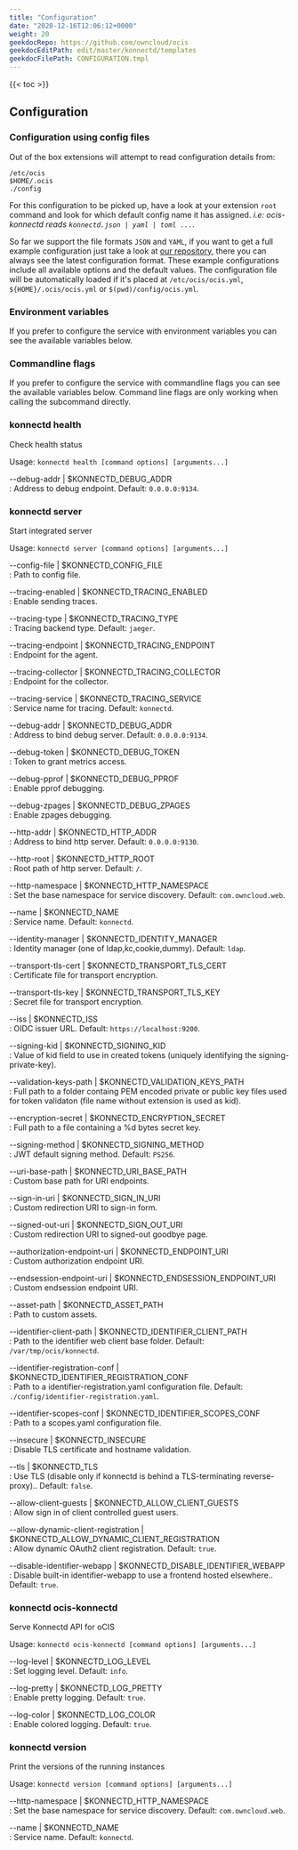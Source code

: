 ```yaml
---
title: "Configuration"
date: "2020-12-16T12:06:12+0000"
weight: 20
geekdocRepo: https://github.com/owncloud/ocis
geekdocEditPath: edit/master/konnectd/templates
geekdocFilePath: CONFIGURATION.tmpl
---
```


{{< toc >}}

## Configuration

### Configuration using config files

Out of the box extensions will attempt to read configuration details from:

```console
/etc/ocis
$HOME/.ocis
./config
```

For this configuration to be picked up, have a look at your extension `root` command and look for which default config name it has assigned. *i.e: ocis-konnectd reads `konnectd.json | yaml | toml ...`*.

So far we support the file formats `JSON` and `YAML`, if you want to get a full example configuration just take a look at [our repository](https://github.com/owncloud/ocis/tree/master/config), there you can always see the latest configuration format. These example configurations include all available options and the default values. The configuration file will be automatically loaded if it's placed at `/etc/ocis/ocis.yml`, `${HOME}/.ocis/ocis.yml` or `$(pwd)/config/ocis.yml`.

### Environment variables

If you prefer to configure the service with environment variables you can see the available variables below.

### Commandline flags

If you prefer to configure the service with commandline flags you can see the available variables below. Command line flags are only working when calling the subcommand directly.

### konnectd health

Check health status

Usage: `konnectd health [command options] [arguments...]`

--debug-addr | $KONNECTD_DEBUG_ADDR  
: Address to debug endpoint. Default: `0.0.0.0:9134`.

### konnectd server

Start integrated server

Usage: `konnectd server [command options] [arguments...]`

--config-file | $KONNECTD_CONFIG_FILE  
: Path to config file.

--tracing-enabled | $KONNECTD_TRACING_ENABLED  
: Enable sending traces.

--tracing-type | $KONNECTD_TRACING_TYPE  
: Tracing backend type. Default: `jaeger`.

--tracing-endpoint | $KONNECTD_TRACING_ENDPOINT  
: Endpoint for the agent.

--tracing-collector | $KONNECTD_TRACING_COLLECTOR  
: Endpoint for the collector.

--tracing-service | $KONNECTD_TRACING_SERVICE  
: Service name for tracing. Default: `konnectd`.

--debug-addr | $KONNECTD_DEBUG_ADDR  
: Address to bind debug server. Default: `0.0.0.0:9134`.

--debug-token | $KONNECTD_DEBUG_TOKEN  
: Token to grant metrics access.

--debug-pprof | $KONNECTD_DEBUG_PPROF  
: Enable pprof debugging.

--debug-zpages | $KONNECTD_DEBUG_ZPAGES  
: Enable zpages debugging.

--http-addr | $KONNECTD_HTTP_ADDR  
: Address to bind http server. Default: `0.0.0.0:9130`.

--http-root | $KONNECTD_HTTP_ROOT  
: Root path of http server. Default: `/`.

--http-namespace | $KONNECTD_HTTP_NAMESPACE  
: Set the base namespace for service discovery. Default: `com.owncloud.web`.

--name | $KONNECTD_NAME  
: Service name. Default: `konnectd`.

--identity-manager | $KONNECTD_IDENTITY_MANAGER  
: Identity manager (one of ldap,kc,cookie,dummy). Default: `ldap`.

--transport-tls-cert | $KONNECTD_TRANSPORT_TLS_CERT  
: Certificate file for transport encryption.

--transport-tls-key | $KONNECTD_TRANSPORT_TLS_KEY  
: Secret file for transport encryption.

--iss | $KONNECTD_ISS  
: OIDC issuer URL. Default: `https://localhost:9200`.

--signing-kid | $KONNECTD_SIGNING_KID  
: Value of kid field to use in created tokens (uniquely identifying the signing-private-key).

--validation-keys-path | $KONNECTD_VALIDATION_KEYS_PATH  
: Full path to a folder containg PEM encoded private or public key files used for token validaton (file name without extension is used as kid).

--encryption-secret | $KONNECTD_ENCRYPTION_SECRET  
: Full path to a file containing a %d bytes secret key.

--signing-method | $KONNECTD_SIGNING_METHOD  
: JWT default signing method. Default: `PS256`.

--uri-base-path | $KONNECTD_URI_BASE_PATH  
: Custom base path for URI endpoints.

--sign-in-uri | $KONNECTD_SIGN_IN_URI  
: Custom redirection URI to sign-in form.

--signed-out-uri | $KONNECTD_SIGN_OUT_URI  
: Custom redirection URI to signed-out goodbye page.

--authorization-endpoint-uri | $KONNECTD_ENDPOINT_URI  
: Custom authorization endpoint URI.

--endsession-endpoint-uri | $KONNECTD_ENDSESSION_ENDPOINT_URI  
: Custom endsession endpoint URI.

--asset-path | $KONNECTD_ASSET_PATH  
: Path to custom assets.

--identifier-client-path | $KONNECTD_IDENTIFIER_CLIENT_PATH  
: Path to the identifier web client base folder. Default: `/var/tmp/ocis/konnectd`.

--identifier-registration-conf | $KONNECTD_IDENTIFIER_REGISTRATION_CONF  
: Path to a identifier-registration.yaml configuration file. Default: `./config/identifier-registration.yaml`.

--identifier-scopes-conf | $KONNECTD_IDENTIFIER_SCOPES_CONF  
: Path to a scopes.yaml configuration file.

--insecure | $KONNECTD_INSECURE  
: Disable TLS certificate and hostname validation.

--tls | $KONNECTD_TLS  
: Use TLS (disable only if konnectd is behind a TLS-terminating reverse-proxy).. Default: `false`.

--allow-client-guests | $KONNECTD_ALLOW_CLIENT_GUESTS  
: Allow sign in of client controlled guest users.

--allow-dynamic-client-registration | $KONNECTD_ALLOW_DYNAMIC_CLIENT_REGISTRATION  
: Allow dynamic OAuth2 client registration. Default: `true`.

--disable-identifier-webapp | $KONNECTD_DISABLE_IDENTIFIER_WEBAPP  
: Disable built-in identifier-webapp to use a frontend hosted elsewhere.. Default: `true`.

### konnectd ocis-konnectd

Serve Konnectd API for oCIS

Usage: `konnectd ocis-konnectd [command options] [arguments...]`

--log-level | $KONNECTD_LOG_LEVEL  
: Set logging level. Default: `info`.

--log-pretty | $KONNECTD_LOG_PRETTY  
: Enable pretty logging. Default: `true`.

--log-color | $KONNECTD_LOG_COLOR  
: Enable colored logging. Default: `true`.

### konnectd version

Print the versions of the running instances

Usage: `konnectd version [command options] [arguments...]`

--http-namespace | $KONNECTD_HTTP_NAMESPACE  
: Set the base namespace for service discovery. Default: `com.owncloud.web`.

--name | $KONNECTD_NAME  
: Service name. Default: `konnectd`.

